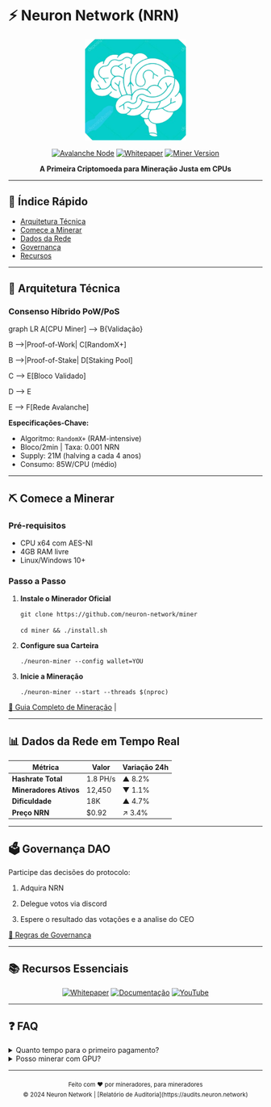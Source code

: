 # ⚡ Neuron Network (NRN)

<div align="center">
  <img src="./neuronlogo.png" alt="Neuron Logo" width="200"/>
  
  [![Avalanche Node](https://img.shields.io/badge/Avalanche-Node%20Ready-red)](https://avax.network)
  [![Whitepaper](https://img.shields.io/badge/Whitepaper-v1.0-blue)](https://github.com/neuron-network/docs/blob/main/whitepaper.md)
  [![Miner Version](https://img.shields.io/badge/Miner-v2.1.0-green)](https://github.com/neuron-network/miner)

  **A Primeira Criptomoeda para Mineração Justa em CPUs**
</div>

---

## 📌 Índice Rápido
- [Arquitetura Técnica](#-arquitetura-técnica)
- [Comece a Minerar](#-comece-a-minerar)
- [Dados da Rede](#-dados-da-rede)
- [Governança](#-governança)
- [Recursos](#-recursos)

---

## 🧠 Arquitetura Técnica

### Consenso Híbrido PoW/PoS

graph LR
A[CPU Miner] --> B{Validação}

B -->|Proof-of-Work| C[RandomX+]

B -->|Proof-of-Stake| D[Staking Pool]

C --> E[Bloco Validado]

D --> E

E --> F[Rede Avalanche]


**Especificações-Chave:**
- Algoritmo: `RandomX+` (RAM-intensive)
- Bloco/2min | Taxa: 0.001 NRN
- Supply: 21M (halving a cada 4 anos)
- Consumo: 85W/CPU (médio)

---

## ⛏️ Comece a Minerar

### Pré-requisitos
- CPU x64 com AES-NI
- 4GB RAM livre
- Linux/Windows 10+

### Passo a Passo
1. **Instale o Minerador Oficial**  

       git clone https://github.com/neuron-network/miner

       cd miner && ./install.sh


3. **Configure sua Carteira**  

       ./neuron-miner --config wallet=YOU

3. **Inicie a Mineração**  

       ./neuron-miner --start --threads $(nproc)


[📘 Guia Completo de Mineração](https://github.com/neuron-network/miner/wiki) |

---

## 📊 Dados da Rede em Tempo Real

| Métrica               | Valor              | Variação 24h |
|-----------------------|--------------------|--------------|
| **Hashrate Total**    | 1.8 PH/s           | ▲ 8.2%       |
| **Mineradores Ativos**| 12,450             | ▼ 1.1%       |
| **Dificuldade**       | 18K                | ▲ 4.7%       |
| **Preço NRN**         | $0.92              | ↗ 3.4%       |


---

## 🗳️ Governança DAO

Participe das decisões do protocolo:

1. Adquira NRN

2. Delegue votos via discord

3. Espere o resultado das votações e a analise do CEO

[📜 Regras de Governança](https://docs.neuron.network/governance)

---

## 📚 Recursos Essenciais

<div align="center">

[![Whitepaper](https://img.shields.io/badge/📄-Whitepaper_Technical-blue)](https://github.com/neuron-network/docs/blob/main/whitepaper.md)
[![Documentação](https://img.shields.io/badge/📚-Documentação_Completa-green)](https://docs.neuron.network)
[![YouTube](https://img.shields.io/badge/▶️-Tutoriais_em_Vídeo-red)](https://youtube.com/neuron-network)

</div>

---

## ❓ FAQ

<details>
<summary>Quanto tempo para o primeiro pagamento?</summary>
Pagamentos automáticos ocorrem a cada 100 blocos (~3h). Mínimo de 10 NRN para saque.
</details>

<details>
<summary>Posso minerar com GPU?</summary>
Não. O algoritmo RandomX+ é otimizado exclusivamente para CPUs.
</details>

---

<div align="center">
<sub>Feito com ❤️ por mineradores, para mineradores</sub><br>
<sub>© 2024 Neuron Network | [Relatório de Auditoria](https://audits.neuron.network)</sub>
</div>
